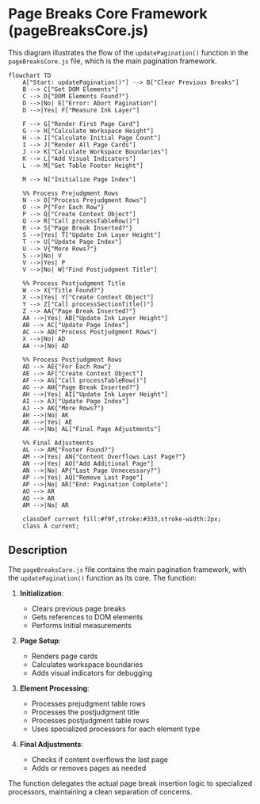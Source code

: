 # Page Breaks Core Framework (pageBreaksCore.js)

This diagram illustrates the flow of the `updatePagination()` function in the `pageBreaksCore.js` file, which is the main pagination framework.

```mermaid
flowchart TD
    A["Start: updatePagination()"] --> B["Clear Previous Breaks"]
    B --> C["Get DOM Elements"]
    C --> D{"DOM Elements Found?"}
    D -->|No| E["Error: Abort Pagination"]
    D -->|Yes| F["Measure Ink Layer"]
    
    F --> G["Render First Page Card"]
    G --> H["Calculate Workspace Height"]
    H --> I["Calculate Initial Page Count"]
    I --> J["Render All Page Cards"]
    J --> K["Calculate Workspace Boundaries"]
    K --> L["Add Visual Indicators"]
    L --> M["Get Table Footer Height"]
    
    M --> N["Initialize Page Index"]
    
    %% Process Prejudgment Rows
    N --> O["Process Prejudgment Rows"]
    O --> P{"For Each Row"}
    P --> Q["Create Context Object"]
    Q --> R["Call processTableRow()"]
    R --> S{"Page Break Inserted?"}
    S -->|Yes| T["Update Ink Layer Height"]
    T --> U["Update Page Index"]
    U --> V{"More Rows?"}
    S -->|No| V
    V -->|Yes| P
    V -->|No| W["Find Postjudgment Title"]
    
    %% Process Postjudgment Title
    W --> X{"Title Found?"}
    X -->|Yes| Y["Create Context Object"]
    Y --> Z["Call processSectionTitle()"]
    Z --> AA{"Page Break Inserted?"}
    AA -->|Yes| AB["Update Ink Layer Height"]
    AB --> AC["Update Page Index"]
    AC --> AD["Process Postjudgment Rows"]
    X -->|No| AD
    AA -->|No| AD
    
    %% Process Postjudgment Rows
    AD --> AE{"For Each Row"}
    AE --> AF["Create Context Object"]
    AF --> AG["Call processTableRow()"]
    AG --> AH{"Page Break Inserted?"}
    AH -->|Yes| AI["Update Ink Layer Height"]
    AI --> AJ["Update Page Index"]
    AJ --> AK{"More Rows?"}
    AH -->|No| AK
    AK -->|Yes| AE
    AK -->|No| AL["Final Page Adjustments"]
    
    %% Final Adjustments
    AL --> AM{"Footer Found?"}
    AM -->|Yes| AN{"Content Overflows Last Page?"}
    AN -->|Yes| AO["Add Additional Page"]
    AN -->|No| AP{"Last Page Unnecessary?"}
    AP -->|Yes| AQ["Remove Last Page"]
    AP -->|No| AR["End: Pagination Complete"]
    AO --> AR
    AQ --> AR
    AM -->|No| AR
    
    classDef current fill:#f9f,stroke:#333,stroke-width:2px;
    class A current;
```

## Description

The `pageBreaksCore.js` file contains the main pagination framework, with the `updatePagination()` function as its core. The function:

1. **Initialization**:
   - Clears previous page breaks
   - Gets references to DOM elements
   - Performs initial measurements

2. **Page Setup**:
   - Renders page cards
   - Calculates workspace boundaries
   - Adds visual indicators for debugging

3. **Element Processing**:
   - Processes prejudgment table rows
   - Processes the postjudgment title
   - Processes postjudgment table rows
   - Uses specialized processors for each element type

4. **Final Adjustments**:
   - Checks if content overflows the last page
   - Adds or removes pages as needed

The function delegates the actual page break insertion logic to specialized processors, maintaining a clean separation of concerns.
